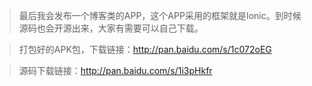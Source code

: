 > 最后我会发布一个博客类的APP，这个APP采用的框架就是Ionic。到时候源码也会开源出来，大家有需要可以自己下载。

> 打包好的APK包，下载链接：http://pan.baidu.com/s/1c072oEG

> 源码下载链接：http://pan.baidu.com/s/1i3pHkfr
